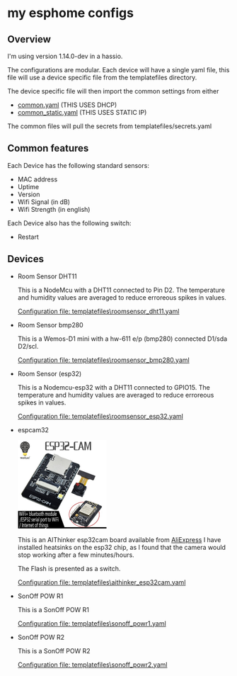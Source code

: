 # my esphome configs

## Overview

I'm using version 1.14.0-dev in a hassio.

The configurations are modular. Each device will have a single yaml file, this file will use a device specific file from the templatefiles directory.

The device specific file will then import the common settings from either

- [common.yaml](templatefiles/common.yaml) (THIS USES DHCP)
- [common_static.yaml](templatefiles/common_static.yaml) (THIS USES STATIC IP)

The common files will pull the secrets from templatefiles/secrets.yaml

## Common features

Each Device has the following standard sensors:

- MAC address
- Uptime
- Version
- Wifi Signal (in dB)
- Wifi Strength (in english)

Each Device also has the following switch:

- Restart

## Devices

- Room Sensor DHT11
  
  This is a NodeMcu with a DHT11 connected to Pin D2.
  The temperature and humidity values are averaged to reduce erroreous spikes in values.

  [Configuration file: templatefiles\roomsensor_dht11.yaml](templatefiles/roomsensor_dht11.yaml)

- Room Sensor bmp280

  This is a Wemos-D1 mini with a hw-611 e/p (bmp280) connected D1/sda D2/scl.
  
  [Configuration file: templatefiles\roomsensor_bmp280.yaml](templatefiles/roomsensor_bmp280.yaml)
 
- Room Sensor (esp32)
  
  This is a Nodemcu-esp32 with a DHT11 connected to GPIO15.
  The temperature and humidity values are averaged to reduce erroreous spikes in values.
  
  [Configuration file: templatefiles\roomsensor_esp32.yaml](templatefiles/roomsensor_esp32.yaml)

- espcam32
  
  <img src="images/aithinker_esp32cam.jpg" width="200" />

  This is an AIThinker esp32cam board available from [AliExpress](http://s.click.aliexpress.com/e/bdKN2vBK) I have installed heatsinks on the esp32 chip, as I found that the camera would stop working after a few minutes/hours.

  The Flash is presented as a switch.

  [Configuration file: templatefiles\aithinker_esp32cam.yaml](templatefiles/aithinker_esp32cam.yaml)

- SonOff POW R1
  
  This is a SonOff POW R1

  [Configuration file: templatefiles\sonoff_powr1.yaml](templatefiles/sonoff_powr1.yaml)

- SonOff POW R2
  
  This is a SonOff POW R2
  
  [Configuration file: templatefiles\sonoff_powr2.yaml](templatefiles/sonoff_powr2.yaml)
<!--
- Blackboard-T5

  [Configuration file: templatefiles\blackboardt5.yaml](templatefiles/blackboardt5.yaml)
--!>
